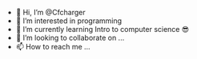 - 👋 Hi, I’m @Cfcharger
- 👀 I’m interested in programming
- 🌱 I’m currently learning Intro to computer science 😎
- 💞️ I’m looking to collaborate on ...
- 📫 How to reach me ...

<!---
Cfcharger/Cfcharger is a ✨ special ✨ repository because its `README.md` (this file) appears on your GitHub profile.
You can click the Preview link to take a look at your changes.
--->
